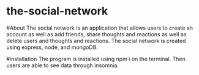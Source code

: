 # the-social-network

#About
The social network is an application that allows users to create an account as well as add friends, share thoughts and reactions as well as delete users and thoughts and reactions. The social network is created using express, node, and mongoDB.

#installation
The program is installed using npm i on the terminal. Then users are able to see data through insomnia.

